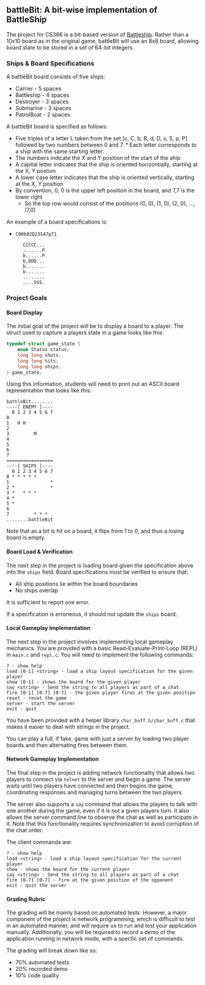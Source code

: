 ## battleBit: A bit-wise implementation of BattleShip

The project for CS366 is a bit-based version of [Battleship](https://en.wikipedia.org/wiki/Battleship_(game)). Rather than a 10x10 board as in the original game, battleBit will use an 8x8 board, allowing board state to be stored in a set of 64-bit integers.

### Ships & Board Specifications

A battleBit board consists of five ships:

* Carrier - 5 spaces
* Battleship - 4 spaces
* Destroyer - 3 spaces
* Submarine - 3 spaces
* PatrolBoat - 2 spaces

A battleBit board is specified as follows:

* Five triples of a letter L taken from the set [c, C, b, B, d, D, s, S, p, P] followed by two numbers between 0 and 7.  * Each letter corresponds to a ship with the same starting letter.  
* The numbers indicate the X and Y position of the start of the ship 
* A capital letter indicates that the ship is oriented horizontially, starting at the X, Y postion
* A lower case letter indicates that the ship is oriented vertically, starting at the X, Y position
* By convention, 0, 0 is the upper left position in the board, and 7,7 is the lower right
  * So the top row would consist of the positions (0, 0), (1, 0), (2, 0), ..., (7,0)

An example of a board specifications is:

  * `C00b02D23S47p71`
```
      CCCCC...
      .......P
      b......P
      b.DDD...
      b.......
      b.......
      ........
      ....SSS.
```

### Project Goals

#### Board Display

The initial goal of the project will be to display a board to a player.  The struct used to capture a players state in a game looks like this:

```c
typedef struct game_state {
    enum Status status;
    long long shots;
    long long hits;
    long long ships;
} game_state;

```

Using this information, students will need to print out an ASCII board representation that looks like this:

```
battleBit........
----[ ENEMY ]----
  0 1 2 3 4 5 6 7
0
1   H H
2
3         M
4       
5
6
7
=================
----[ SHIPS ]----
  0 1 2 3 4 5 6 7
0 * * * * *
1               *
2 *             *
3 *   * * *
4 *
5 *
6
7         * * *  
........battleBit
```

Note that as a bit is hit on a board, it flips from 1 to 0, and thus a losing board is empty.

#### Board Load & Verification

The next step in the project is loading board given the specification above into the `ships` field.  Board specifications must be verified to ensure that:

* All ship positions lie within the board boundaries
* No ships overlap

It is sufficient to report one error.

If a specification is erroneous, it should not update the `ships` board.

#### Local Gameplay Implementation

The next step in the project involves implementing local gameplay mechanics.  You are provided with a basic Read-Evaluate-Print-Loop (REPL) in `main.c` and `repl.c`.  You will need to implement the following commands:

```
? - show help
load [0-1] <string> - load a ship layout specification for the given player
show [0-1] - shows the board for the given player
say <string> - Send the string to all players as part of a chat
fire [0-1] [0-7] [0-7] - the given player fires at the given position
reset - reset the game
server - start the server
exit - quit
```

You have been provided with a helper library `char_buff.h/char_buff.c` that makes it easier to deal with strings in the project.

You can play a full, if fake, game with just a server by loading two player boards and then alternating fires between them.

#### Network Gameplay Implementation

The final step in the project is adding network functionality that allows two players to connect via `telnet` to the server and begin a game.  The server waits until two players have connected and then begins the game, coordinating responses and managing turns between the two players.

The server also supports a `say` command that allows the players to talk with one another during the game, even if it is not a given players turn.  It also allows the server command line to observe the chat as well as participate in it.  Note that this functionality requires synchronization to avoid corruption of the chat order.

The client commands are:

```
? - show help
load <string> - load a ship layout specification for the current player
show - shows the board for the current player
say <string> - Send the string to all players as part of a chat
fire [0-7] [0-7] - fire at the given position of the opponent
exit - quit the server
```

#### Grading Rubric

The grading will be mainly based on automated tests.  However, a major component of the project is network programming, which is difficult to test in an automated manner, and will require us to run and test your application manually.  Additionally, you will be required to record a demo of the application running in network mode, with a specfic set of commands.

The grading will break down like so:

* 70% automated tests
* 20% recorded demo
* 10% code quality
